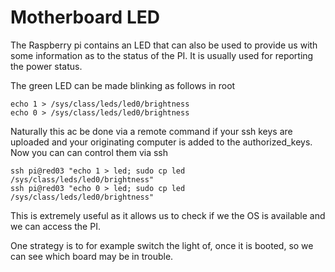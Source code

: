 # Motherboard LED

The Raspberry pi contains an LED that can also be used to provide us
with some information as to the status of the PI. It is usually used
for reporting the power status.

The green LED can be made blinking as follows in root

	echo 1 > /sys/class/leds/led0/brightness
	echo 0 > /sys/class/leds/led0/brightness

Naturally this ac be done via a remote command if your ssh keys are
uploaded and your originating computer is added to the
authorized_keys. Now you can can control them via ssh

	ssh pi@red03 "echo 1 > led; sudo cp led /sys/class/leds/led0/brightness"		
	ssh pi@red03 "echo 0 > led; sudo cp led /sys/class/leds/led0/brightness"

This is extremely useful as it allows us to check if we the OS is
available and we can access the PI.

One strategy is to for example switch the light of, once it is booted,
so we can see which board may be in trouble.
